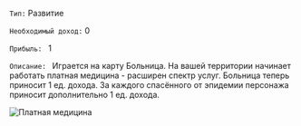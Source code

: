`Тип:` Развитие

`Необходимый доход:` 0

`Прибыль: ` 1

`Описание: ` Играется на карту Больница.
На вашей территории начинает работать платная медицина - расширен спектр услуг. Больница теперь приносит 1 ед. дохода. За каждого спасённого от эпидемии персонажа приносит дополнительно 1 ед. дохода.

![Платная медицина](http://www.mk.ru/upload/iblock_mk/475/dc/92/d1/DETAIL_PICTURE_766474_44905936.jpg)
